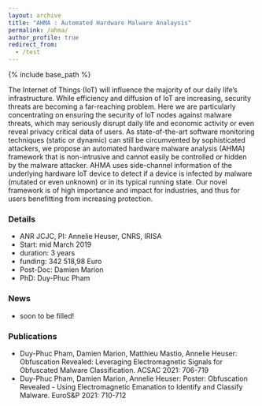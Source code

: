 ```yaml
---
layout: archive
title: "AHMA : Automated Hardware Malware Analaysis"
permalink: /ahma/
author_profile: true
redirect_from:
  - /test
---
```


{% include base_path %}

The Internet of Things (IoT) will influence the majority of our daily life’s infrastructure. While efficiency and diffusion of IoT are increasing, security threats are becoming a far-reaching problem. Here we are particularly concentrating on ensuring the security of IoT nodes against malware threats, which may seriously disrupt daily life and economic activity or even reveal privacy critical data of users. As state-of-the-art software monitoring techniques (static or dynamic) can still be circumvented by sophisticated attackers, we propose an automated hardware malware analysis (AHMA) framework that is non-intrusive and cannot easily be controlled or hidden by the malware attacker. AHMA uses side-channel information of the underlying hardware IoT device to detect if a device is infected by malware (mutated or even unknown) or in its typical running state. Our novel framework is of high importance and impact for industries, and thus for users benefitting from increasing protection.

### Details

* ANR JCJC, PI: Annelie Heuser, CNRS, IRISA
* Start: mid March 2019
* duration: 3 years
* funding: 342 518,98 Euro
* Post-Doc: Damien Marion
* PhD: Duy-Phuc Pham

### News
* soon to be filled!
  
### Publications
* Duy-Phuc Pham, Damien Marion, Matthieu Mastio, Annelie Heuser:
Obfuscation Revealed: Leveraging Electromagnetic Signals for Obfuscated Malware Classification. ACSAC 2021: 706-719
* Duy-Phuc Pham, Damien Marion, Annelie Heuser:
Poster: Obfuscation Revealed - Using Electromagnetic Emanation to Identify and Classify Malware. EuroS&P 2021: 710-712  
